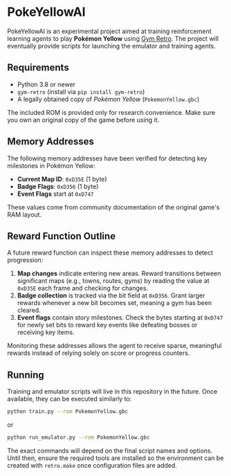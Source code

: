 # PokeYellowAI

PokeYellowAI is an experimental project aimed at training reinforcement learning agents to play **Pokémon Yellow** using [Gym Retro](https://github.com/openai/retro).  The project will eventually provide scripts for launching the emulator and training agents.

## Requirements

- Python 3.8 or newer
- `gym-retro` (install via `pip install gym-retro`)
- A legally obtained copy of *Pokémon Yellow* (`PokemonYellow.gbc`)

The included ROM is provided only for research convenience.  Make sure you own an original copy of the game before using it.

## Memory Addresses

The following memory addresses have been verified for detecting key milestones in Pokémon Yellow:

- **Current Map ID**: `0xD35E` (1 byte)
- **Badge Flags**: `0xD356` (1 byte)
- **Event Flags** start at `0xD747`

These values come from community documentation of the original game's RAM layout.

## Reward Function Outline

A future reward function can inspect these memory addresses to detect progression:

1. **Map changes** indicate entering new areas.  Reward transitions between significant maps (e.g., towns, routes, gyms) by reading the value at `0xD35E` each frame and checking for changes.
2. **Badge collection** is tracked via the bit field at `0xD356`.  Grant larger rewards whenever a new bit becomes set, meaning a gym has been cleared.
3. **Event flags** contain story milestones.  Check the bytes starting at `0xD747` for newly set bits to reward key events like defeating bosses or receiving key items.

Monitoring these addresses allows the agent to receive sparse, meaningful rewards instead of relying solely on score or progress counters.

## Running

Training and emulator scripts will live in this repository in the future.  Once available, they can be executed similarly to:

```bash
python train.py --rom PokemonYellow.gbc
```

or

```bash
python run_emulator.py --rom PokemonYellow.gbc
```

The exact commands will depend on the final script names and options.  Until then, ensure the required tools are installed so the environment can be created with `retro.make` once configuration files are added.
